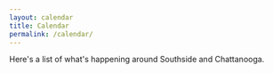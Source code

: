 ```yaml
---
layout: calendar
title: Calendar
permalink: /calendar/
---
```


Here's a list of what's happening around Southside and Chattanooga.